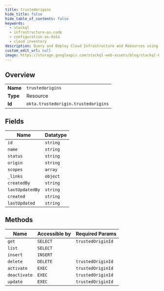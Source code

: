 ```yaml
---
title: trustedorigins
hide_title: false
hide_table_of_contents: false
keywords:
  - stackql
  - infrastructure-as-code
  - configuration-as-data
  - cloud inventory
description: Query and Deploy Cloud Infrastructure and Resources using SQL
custom_edit_url: null
image: https://storage.googleapis.com/stackql-web-assets/blog/stackql-blog-post-featured-image.png
---
```

  
    

## Overview
<table><tbody>
<tr><td><b>Name</b></td><td><code>trustedorigins</code></td></tr>
<tr><td><b>Type</b></td><td>Resource</td></tr>
<tr><td><b>Id</b></td><td><code>okta.trustedorigin.trustedorigins</code></td></tr>
</tbody></table>

## Fields
| Name | Datatype |
| ---- | -------- |
| `id` | `string` |
| `name` | `string` |
| `status` | `string` |
| `origin` | `string` |
| `scopes` | `array` |
| `_links` | `object` |
| `createdBy` | `string` |
| `lastUpdatedBy` | `string` |
| `created` | `string` |
| `lastUpdated` | `string` |
## Methods
| Name | Accessible by | Required Params |
| ---- | ------------- | --------------- |
| `get` | `SELECT` | `trustedOriginId` |
| `list` | `SELECT` |  |
| `insert` | `INSERT` |  |
| `delete` | `DELETE` | `trustedOriginId` |
| `activate` | `EXEC` | `trustedOriginId` |
| `deactivate` | `EXEC` | `trustedOriginId` |
| `update` | `EXEC` | `trustedOriginId` |
